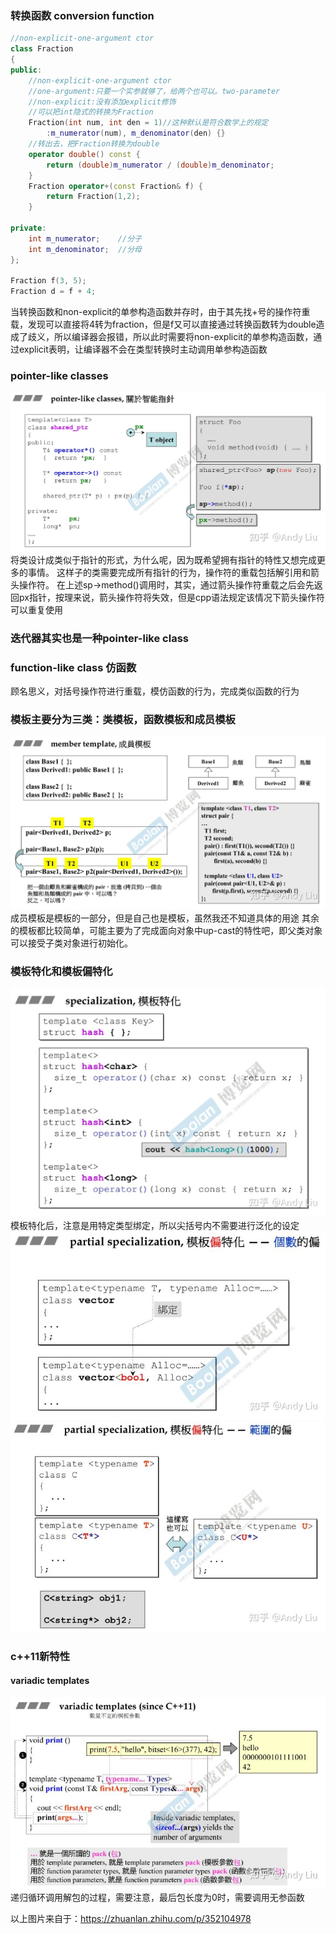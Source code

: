 ### 转换函数 conversion function
``` c++
//non-explicit-one-argument ctor
class Fraction
{
public:
	//non-explicit-one-argument ctor
	//one-argument:只要一个实参就够了，给两个也可以。two-parameter
	//non-explicit:没有添加explicit修饰
	//可以把int隐式的转换为Fraction
	Fraction(int num, int den = 1)//这种默认是符合数学上的规定
		:m_numerator(num), m_denominator(den) {}
	//转出去，把Fraction转换为double
    operator double() const {
	    return (double)m_numerator / (double)m_denominator;
	}
	Fraction operator+(const Fraction& f) {
		return Fraction(1,2);
	}
 
private:
	int m_numerator;	//分子
	int m_denominator;	//分母
};
 
Fraction f(3, 5);
Fraction d = f + 4;
```

当转换函数和non-explicit的单参构造函数并存时，由于其先找+号的操作符重载，发现可以直接将4转为fraction，但是f又可以直接通过转换函数转为double造成了歧义，所以编译器会报错，所以此时需要将non-explicit的单参构造函数，通过explicit表明，让编译器不会在类型转换时主动调用单参构造函数

### pointer-like classes
![img](https://github.com/KeyBor/cpp_learning/blob/master/pic/Pasted%20image%2020220503194245.png)
将类设计成类似于指针的形式，为什么呢，因为既希望拥有指针的特性又想完成更多的事情。
这样子的类需要完成所有指针的行为，操作符的重载包括解引用和箭头操作符。
在上述sp->method()调用时，其实，通过箭头操作符重载之后会先返回px指针，按理来说，箭头操作符将失效，但是cpp语法规定该情况下箭头操作符可以重复使用

### 迭代器其实也是一种pointer-like class

### function-like class 仿函数
顾名思义，对括号操作符进行重载，模仿函数的行为，完成类似函数的行为

### 模板主要分为三类：类模板，函数模板和成员模板
![img](https://github.com/KeyBor/cpp_learning/blob/master/pic/Pasted%20image%2020220503195154.png)
成员模板是模板的一部分，但是自己也是模板，虽然我还不知道具体的用途
其余的模板都比较简单，可能主要为了完成面向对象中up-cast的特性吧，即父类对象可以接受子类对象进行初始化。

### 模板特化和模板偏特化
![img](https://github.com/KeyBor/cpp_learning/blob/master/pic/Pasted%20image%2020220503195250.png)
模板特化后，注意是用特定类型绑定，所以尖括号内不需要进行泛化的设定
![img](https://github.com/KeyBor/cpp_learning/blob/master/pic/Pasted%20image%2020220503195357.png)
![img](https://github.com/KeyBor/cpp_learning/blob/master/pic/Pasted%20image%2020220503195426.png)

### c++11新特性
#### variadic templates 
![img](https://github.com/KeyBor/cpp_learning/blob/master/pic/Pasted%20image%2020220503195511.png)
递归循环调用解包的过程，需要注意，最后包长度为0时，需要调用无参函数

以上图片来自于：https://zhuanlan.zhihu.com/p/352104978

